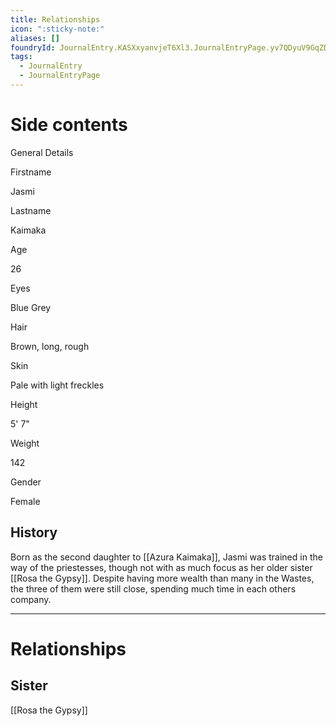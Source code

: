 ```yaml
---
title: Relationships
icon: ":sticky-note:"
aliases: []
foundryId: JournalEntry.KASXxyanvjeT6Xl3.JournalEntryPage.yv7QDyuV9GqZDgpG
tags:
  - JournalEntry
  - JournalEntryPage
---
```


# Side contents
General Details

Firstname

Jasmi

Lastname

Kaimaka

Age

26

Eyes

Blue Grey

Hair

Brown, long, rough

Skin

Pale with light freckles

Height

5' 7"

Weight

142

Gender

Female

## History

Born as the second daughter to [[Azura Kaimaka]], Jasmi was trained in the way of the priestesses, though not with as much focus as her older sister [[Rosa the Gypsy]]. Despite having more wealth than many in the Wastes, the three of them were still close, spending much time in each others company.

* * *


# Relationships
## Sister

[[Rosa the Gypsy]]